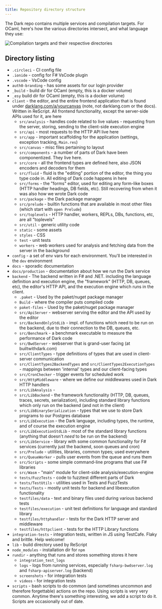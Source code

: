 ```yaml
---
title: Repository directory structure
---
```


The Dark repo contains multiple services and compilation targets. For OCaml,
here's how the various directories intersect, and what language they use:

![Compilation targets and their respective directories](/img/contributing/compilation-targets.png)

## Directory listing

- `.circleci` - CI config file
- `.ionide` - config for F# VsCode plugin
- `.vscode` - VsCode config
- `auth0-branding` - has some assets for our login provider
- `_build` - build dir for OCaml (empty, this is a docker volume)
- `_esy` build dir for OCaml (empty, this is a docker volume)
- `client` - the editor, and the entire frontend application that is found under
  [darklang.com/a/yourcanvas](http://darklang.com/a/yourcanvas) (note, not
  darklang.com or the docs). Written in ReScript. All frontend functionality,
  except the server-side APIs used for it, are here
  - `src/analysis` - handles code related to live values - requesting from the
    server, storing, sending to the client-side execution engine
  - `src/api` - most requests to the HTTP API live here
  - `src/app` - important scaffolding for the application (settings, exception
    tracking, `Main.res`)
  - `src/canvas` - misc files pertaining to layout
  - `src/components` - a number of parts of Dark have been componentized. They
    live here.
  - `src/core` - all the frontend types are defined here, also JSON encoders and
    decoders for them
  - `src/fluid` - fluid is the "editing" portion of the editor, the thing you
    type code in. All editing of Dark code happens in here
  - `src/forms` - the "forms" editor, used for editing any form-like boxes (HTTP
    handler headings, DB fields, etc). Still recovering from when it was also
    how we wrote Dark code
  - `src/package` - the Dark package manager
  - `src/prelude` - builtin functions that are available in most other files
    (which start with `open Prelude`)
  - `src/toplevels` - HTTP handler, workers, REPLs, DBs, functions, etc, are all
    "toplevels"
  - `src/util` - generic utility code
  - `static` - some assets
  - `styles` - CSS
  - `test` - unit tests
  - `workers` - web workers used for analysis and fetching data from the server
    in the background
- `config` - a set of env vars for each environment. You'll be interested in the
  `dev` environment
- `docs` - sporadic documentation
- `docs/production` - documentation about how we run the Dark service
- `backend` - The backend written in F# and .NET. including the language
  definition and execution engine, the "framework" (HTTP, DB, queues, etc), the
  editor's HTTP API, and the execution engine which runs in the client.
  - `.paket` - Used by the paket/nuget package manager
  - `Build` - where the compiler puts compiled code
  - `paket-files` - Used by the paket/nuget package manager
  - `src/ApiServer` - webserver serving the editor and the API used by the
    editor
  - `src/BackendOnlyStdLib` - impl. of functions which need to be run on the
    backend, due to their connection to the DB, queues, etc.
  - `src/Benchmark` - a benchmark executable to measure the performance of Dark
    code
  - `src/BwdServer` - webserver that is grand-user facing (at builtwithdark.com)
  - `src/ClientTypes` - type definitions of types that are used in client-server
    communication
  - `src/ClientTypes2BackendTypes` and `src/ClientTypes2ExecutionTypes` -
    mappings between 'internal' types and our client-facing types
  - `src/CronChecker` - trigger events for scheduled work
  - `src/HttpMiddleware` - where we define our middlewares used in Dark HTTP
    handlers
  - `src/LibAnalysis` -
  - `src/LibBackend` - the framework functionality (HTTP, DB, queues, traces,
    secrets, serialization), including standard library functions which only run
    on the backend (and not in the client)
  - `src/LibBinarySerialization` - types that we use to store Dark programs to
    our Postgres database
  - `src/LibExecution` - the Dark language, including types, the runtime, and of
    course the execution engine
  - `src/LibExecutionStdLib` - most of the standard library functions (anything
    that doesn't _need_ to be run on the backend)
  - `src/LibService` - library with some common functionality for F# services
    (currently just the backend, soon queues and cron)
  - `src/Prelude` - utilities, libraries, common types; used everywhere
  - `src/QueueWorker` - pulls user events from the queue and runs them
  - `src/Scripts` - some simple command-line programs that use F# libraries
  - `src/Wasm` - "main" module for client-side analysis/execution-engine
  - `tests/FuzzTests` - code to fuzztest different parts of Dark
  - `tests/TestUtils` - utilities used in Tests and FuzzTests
  - `tests/Tests` - mostly unit tests for backend and libexecution functionality
  - `testfiles/data` - text and binary files used during various backend tests
  - `testfiles/execution` - unit test definitions for language and standard
    library
  - `testfiles/httphandler` - tests for the Dark HTTP server and middleware
  - `testfiles/httpclient` - tests for the HTTP Library functions
- `integration-tests` - integration tests, written in JS using TestCafe. Flaky
  and brittle. Help welcome!
- `lib` - build directory used by ReScript
- `node_modules` - installation dir for `npm`
- `rundir` - anything that runs and stores something stores it here
  - `integration_test_logs`
  - `logs` - logs from running services, especially `fsharp-bwdserver.log` and
    `fsharp-apiserver.log` (backend)
  - `screenshots` - for integration tests
  - `videos` - for integration tests
- `scripts` - bash scripts to do common (and sometimes uncommon and therefore
  forgettable) actions on the repo. Using scripts is very very common. Anytime
  there's something interesting, we add a script to do it. Scripts are
  occasionally out of date.
